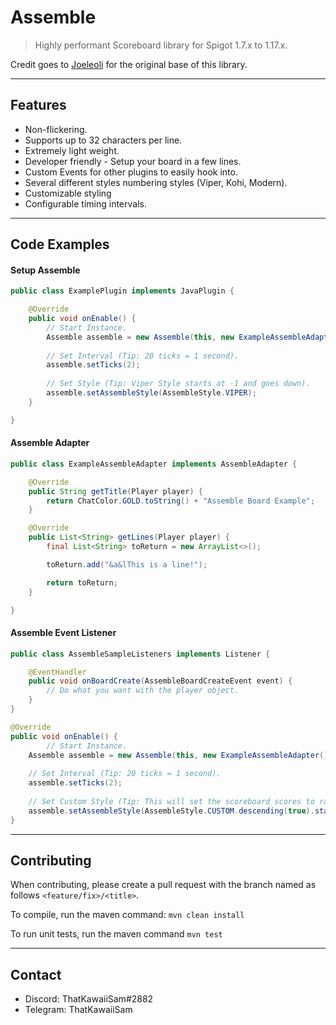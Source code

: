 # Assemble
> Highly performant Scoreboard library for Spigot 1.7.x to 1.17.x.
 
Credit goes to [Joeleoli](https://github.com/joeleoli) for the original base of this library.

---

## Features
* Non-flickering.
* Supports up to 32 characters per line.
* Extremely light weight.
* Developer friendly - Setup your board in a few lines.
* Custom Events for other plugins to easily hook into.
* Several different styles numbering styles (Viper, Kohi, Modern).
* Customizable styling
* Configurable timing intervals.

---

## Code Examples

#### Setup Assemble
```java
public class ExamplePlugin implements JavaPlugin {

    @Override
    public void onEnable() {
        // Start Instance.
        Assemble assemble = new Assemble(this, new ExampleAssembleAdapter());
        
        // Set Interval (Tip: 20 ticks = 1 second).
        assemble.setTicks(2);
        
        // Set Style (Tip: Viper Style starts at -1 and goes down).
        assemble.setAssembleStyle(AssembleStyle.VIPER);
    }

}
```

#### Assemble Adapter
```java
public class ExampleAssembleAdapter implements AssembleAdapter {

	@Override
	public String getTitle(Player player) {
		return ChatColor.GOLD.toString() + "Assemble Board Example";
	}

	@Override
	public List<String> getLines(Player player) {
		final List<String> toReturn = new ArrayList<>();

		toReturn.add("&a&lThis is a line!");

		return toReturn;
	}

}
```

#### Assemble Event Listener
```java
public class AssembleSampleListeners implements Listener {

    @EventHandler
    public void onBoardCreate(AssembleBoardCreateEvent event) {
        // Do what you want with the player object.
    }
}
```

```java
@Override
public void onEnable() {
        // Start Instance.
	Assemble assemble = new Assemble(this, new ExampleAssembleAdapter());
	
	// Set Interval (Tip: 20 ticks = 1 second).
	assemble.setTicks(2);
	
	// Set Custom Style (Tip: This will set the scoreboard scores to range from 8 to -7)
	assemble.setAssembleStyle(AssembleStyle.CUSTOM.descending(true).startNumber(8));
}
```

---

## Contributing
When contributing, please create a pull request with the branch named as follows ``<feature/fix>/<title>``.

To compile, run the maven command: ``mvn clean install``

To run unit tests, run the maven command ``mvn test``

---

## Contact

- Discord: ThatKawaiiSam#2882
- Telegram: ThatKawaiiSam
